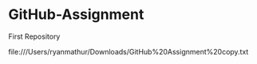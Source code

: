 # GitHub-Assignment
First Repository 

file:///Users/ryanmathur/Downloads/GitHub%20Assignment%20copy.txt
